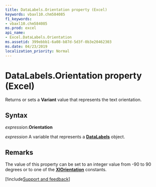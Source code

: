 ```yaml
---
title: DataLabels.Orientation property (Excel)
keywords: vbaxl10.chm584085
f1_keywords:
- vbaxl10.chm584085
ms.prod: excel
api_name:
- Excel.DataLabels.Orientation
ms.assetid: 399ebbb1-6a08-b87d-5d3f-0b3e20462303
ms.date: 04/23/2019
localization_priority: Normal
---
```



# DataLabels.Orientation property (Excel)

Returns or sets a **Variant** value that represents the text orientation.


## Syntax

_expression_.**Orientation**

_expression_ A variable that represents a **[DataLabels](Excel.DataLabels(object).md)** object.


## Remarks

The value of this property can be set to an integer value from -90 to 90 degrees or to one of the **[XlOrientation](excel.xlorientation.md)** constants.



[!include[Support and feedback](~/includes/feedback-boilerplate.md)]